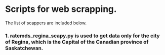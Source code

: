 # Scripts for web scrapping. 
The list of scappers are included below.

### 1. ratemds_regina_scapy.py is used to get data only for the city of Regina, which is the Capital of the Canadian province of Saskatchewan.  
